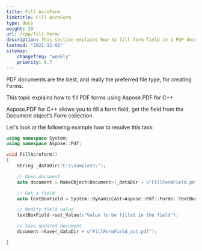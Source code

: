 ```yaml
---
title: Fill AcroForm
linktitle: Fill AcroForm
type: docs
weight: 20
url: /cpp/fill-form/
description: This section explains how to fill form field in a PDF document with Aspose.PDF for C++.
lastmod: "2021-12-01"
sitemap:
    changefreq: "weekly"
    priority: 0.7
---
```


PDF documents are the best, and really the preferred file type, for creating Forms.

This topic explains how to fill PDF forms using Aspose.PDF for C++.

Aspose.PDF for C++ allows you to fill a form field, get the field from the Document object’s Form collection.

Let's look at the following example how to resolve this task:

```cpp
using namespace System;
using namespace Aspose::Pdf;

void FillAcroform()
{
    String _dataDir("C:\\Samples\\");

    // Open document
    auto document = MakeObject<Document>(_dataDir + u"FillFormField.pdf");

    // Get a field
    auto textBoxField = System::DynamicCast<Aspose::Pdf::Forms::TextBoxField>(document->get_Form()->idx_get(u"textbox1"));

    // Modify field value
    textBoxField->set_Value(u"Value to be filled in the field");

    // Save updated document
    document->Save(_dataDir + u"FillFormField_out.pdf");

}
```
